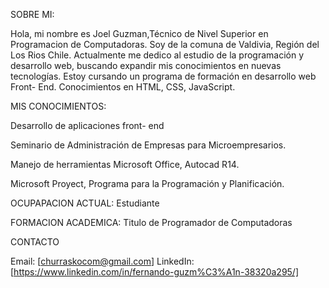 SOBRE MI:

Hola, mi nombre es Joel Guzman,Técnico de Nivel Superior en Programacion de Computadoras. Soy de la comuna de Valdivia, Región del Los Rios Chile. Actualmente me dedico al estudio de la programación y desarrollo web, buscando expandir mis conocimientos en nuevas tecnologías. Estoy cursando un programa de formación en desarrollo web Front- End. Conocimientos en HTML, CSS, JavaScript.


MIS CONOCIMIENTOS:

Desarrollo de aplicaciones front- end

Seminario de Administración de Empresas  para Microempresarios.

Manejo de herramientas Microsoft Office, Autocad R14.

Microsoft Proyect, Programa para la Programación y Planificación.


OCUPAPACION ACTUAL:
Estudiante

FORMACION ACADEMICA:
Titulo de Programador de Computadoras

CONTACTO

Email: [churraskocom@gmail.com]
LinkedIn: [https://www.linkedin.com/in/fernando-guzm%C3%A1n-38320a295/]

